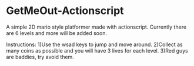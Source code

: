 # GetMeOut-Actionscript
A simple 2D mario style platformer made with actionscript. Currently there are 6 levels and more will be added soon.

Instructions:
1)Use the wsad keys to jump and move around.
2)Collect as many coins as possible and you will have 3 lives for each level.
3)Red guys are baddies, try avoid them.